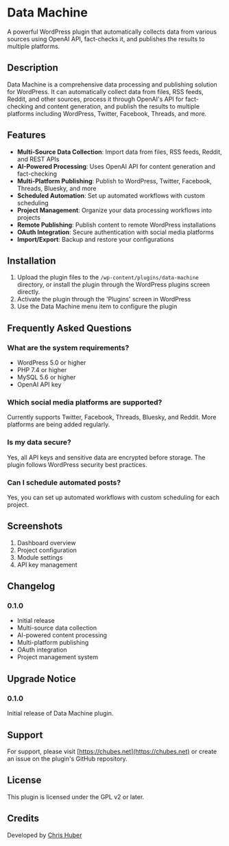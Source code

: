 # Data Machine

A powerful WordPress plugin that automatically collects data from various sources using OpenAI API, fact-checks it, and publishes the results to multiple platforms.

## Description

Data Machine is a comprehensive data processing and publishing solution for WordPress. It can automatically collect data from files, RSS feeds, Reddit, and other sources, process it through OpenAI's API for fact-checking and content generation, and publish the results to multiple platforms including WordPress, Twitter, Facebook, Threads, and more.

## Features

- **Multi-Source Data Collection**: Import data from files, RSS feeds, Reddit, and REST APIs
- **AI-Powered Processing**: Uses OpenAI API for content generation and fact-checking
- **Multi-Platform Publishing**: Publish to WordPress, Twitter, Facebook, Threads, Bluesky, and more
- **Scheduled Automation**: Set up automated workflows with custom scheduling
- **Project Management**: Organize your data processing workflows into projects
- **Remote Publishing**: Publish content to remote WordPress installations
- **OAuth Integration**: Secure authentication with social media platforms
- **Import/Export**: Backup and restore your configurations

## Installation

1. Upload the plugin files to the `/wp-content/plugins/data-machine` directory, or install the plugin through the WordPress plugins screen directly.
2. Activate the plugin through the 'Plugins' screen in WordPress
3. Use the Data Machine menu item to configure the plugin

## Frequently Asked Questions

### What are the system requirements?

- WordPress 5.0 or higher
- PHP 7.4 or higher
- MySQL 5.6 or higher
- OpenAI API key

### Which social media platforms are supported?

Currently supports Twitter, Facebook, Threads, Bluesky, and Reddit. More platforms are being added regularly.

### Is my data secure?

Yes, all API keys and sensitive data are encrypted before storage. The plugin follows WordPress security best practices.

### Can I schedule automated posts?

Yes, you can set up automated workflows with custom scheduling for each project.

## Screenshots

1. Dashboard overview
2. Project configuration
3. Module settings
4. API key management

## Changelog

### 0.1.0
* Initial release
* Multi-source data collection
* AI-powered content processing
* Multi-platform publishing
* OAuth integration
* Project management system

## Upgrade Notice

### 0.1.0
Initial release of Data Machine plugin.

## Support

For support, please visit [https://chubes.net](https://chubes.net) or create an issue on the plugin's GitHub repository.

## License

This plugin is licensed under the GPL v2 or later.

## Credits

Developed by [Chris Huber](https://chubes.net)
